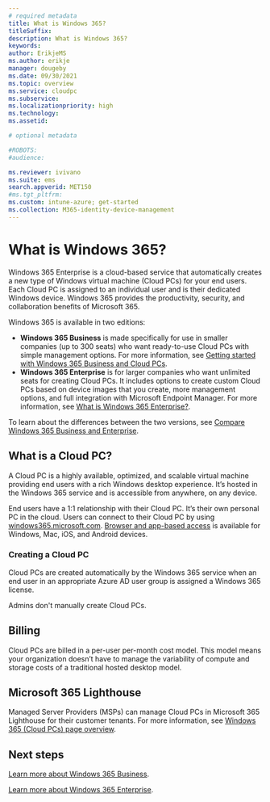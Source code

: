 ```yaml
---
# required metadata
title: What is Windows 365?
titleSuffix:
description: What is Windows 365?
keywords:
author: ErikjeMS  
ms.author: erikje
manager: dougeby
ms.date: 09/30/2021
ms.topic: overview
ms.service: cloudpc
ms.subservice:
ms.localizationpriority: high
ms.technology:
ms.assetid: 

# optional metadata

#ROBOTS:
#audience:

ms.reviewer: ivivano
ms.suite: ems
search.appverid: MET150
#ms.tgt_pltfrm:
ms.custom: intune-azure; get-started
ms.collection: M365-identity-device-management
---
```


# What is Windows 365?

Windows 365 Enterprise is a cloud-based service that automatically creates a new type of Windows virtual machine (Cloud PCs) for your end users. Each Cloud PC is assigned to an individual user and is their dedicated Windows device. Windows 365 provides the productivity, security, and collaboration benefits of Microsoft 365.

Windows 365 is available in two editions:

- **Windows 365 Business** is made specifically for use in smaller companies (up to 300 seats) who want ready-to-use Cloud PCs with simple management options. For more information, see [Getting started with Windows 365 Business and Cloud PCs](business/get-started-windows-365-business.md).
- **Windows 365 Enterprise** is for larger companies who want unlimited seats for creating Cloud PCs. It includes options to create custom Cloud PCs based on device images that you create, more management options, and full integration with Microsoft Endpoint Manager. For more information, see [What is Windows 365 Enterprise?](enterprise/overview.md).

To learn about the differences between the two versions, see [Compare Windows 365 Business and Enterprise](business-enterprise-comparison.md).

## What is a Cloud PC?

A Cloud PC is a highly available, optimized, and scalable virtual machine providing end users with a rich Windows desktop experience. It’s hosted in the Windows 365 service and is accessible from anywhere, on any device.

End users have a 1:1 relationship with their Cloud PC. It’s their own personal PC in the cloud. Users can connect to their Cloud PC by using [windows365.microsoft.com](https://windows365.microsoft.com/). [Browser and app-based access](./enterprise/end-user-access-cloud-pc.md) is available for Windows, Mac, iOS, and Android devices.

### Creating a Cloud PC

Cloud PCs are created automatically by the Windows 365 service when an end user in an appropriate Azure AD user group is assigned a Windows 365 license.

Admins don't manually create Cloud PCs.

## Billing

Cloud PCs are billed in a per-user per-month cost model. This model means your organization doesn’t have to manage the variability of compute and storage costs of a traditional hosted desktop model.

## Microsoft 365 Lighthouse

Managed Server Providers (MSPs) can manage Cloud PCs in Microsoft 365 Lighthouse for their customer tenants. For more information, see [Windows 365 (Cloud PCs) page overview](/microsoft-365/lighthouse/m365-lighthouse-win365-page-overview).

<!-- ########################## -->
## Next steps

[Learn more about Windows 365 Business](/business/get-started-windows-365-business).

[Learn more about Windows 365 Enterprise](/enterprise/overview).
